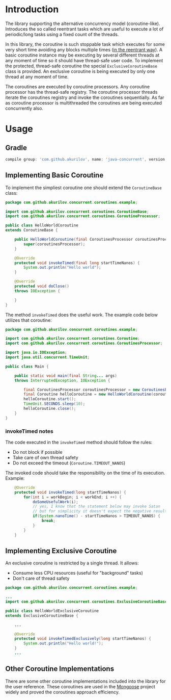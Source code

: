# Introduction

The library supporting the alternative concurrency model
(coroutine-like). Introduces the so called reentrant tasks which are
useful to execute a lot of periodic/long tasks using a fixed count of
the threads.

In this library, the coroutine is such stoppable task which executes
for some very short time avoiding any blocks multiple times
([in the reentrant way](https://en.wikipedia.org/wiki/Microthread)).
A basic coroutine instance may be executing by several different threads
at any moment of time so it should have thread-safe user code. To
implement the protected, thread-safe coroutine the special
`ExclusiveCoroutineBase` class is provided. An exclusive coroutine is
being executed by only one thread at any moment of time.

The coroutines are executed by coroutine processors. Any coroutine
processor has the thread-safe registry. The coroutine processor threads
iterate the coroutines registry and invoke the coroutines sequentially.
As far as coroutine processor is multithreaded the coroutines are being
executed concurrently also.

# Usage

## Gradle

```groovy
compile group: 'com.github.akurilov', name: 'java-concurrent', version: '1.1.4'
```

## Implementing Basic Coroutine

To implement the simpliest coroutine one should extend the
`CoroutineBase` class:

```java
package com.github.akurilov.concurrent.coroutines.example;

import com.github.akurilov.concurrent.coroutines.CoroutineBase;
import com.github.akurilov.concurrent.coroutines.CoroutineProcessor;

public class HelloWorldCoroutine
extends CoroutineBase {

    public HelloWorldCoroutine(final CoroutinesProcessor coroutinesProcessor) {
        super(coroutinesProcessor);
    }

    @Override
    protected void invokeTimed(final long startTimeNanos) {
        System.out.println("Hello world");
    }

    @Override
    protected void doClose()
    throws IOException {

    }
}
```

The method `invokeTimed` does the useful work. The example code below
utilizes that coroutine:

```java
package com.github.akurilov.concurrent.coroutines.example;

import com.github.akurilov.concurrent.coroutines.Coroutine;
import com.github.akurilov.concurrent.coroutines.CoroutinesProcessor;

import java.io.IOException;
import java.util.concurrent.TimeUnit;

public class Main {

    public static void main(final String... args)
    throws InterruptedException, IOException {

        final CoroutinesProcessor coroutinesProcessor = new CoroutinesProcessor();
        final Coroutine helloCoroutine = new HelloWorldCoroutine(coroutinesProcessor);
        helloCoroutine.start();
        TimeUnit.SECONDS.sleep(10);
        helloCoroutine.close();
    }
}
```

### invokeTimed notes

The code executed in the `invokeTimed` method should follow the rules:
* Do not block if possible
* Take care of own thread safety
* Do not exceed the timeout (`Coroutine.TIMEOUT_NANOS`)

The invoked code should take the responsibility on the time of its
execution. Example:

```java
    @Override
    protected void invokeTimed(long startTimeNanos) {
        for(int i = workBegin; i < workEnd; i ++) {
            doSomeUsefulWork(i);
            // yes, I know that the statement below may invoke Satan
            // but for simplicity it doesn't expect the negative result
            if(System.nanoTime() - startTimeNanos > TIMEOUT_NANOS) {
                break;
            }
        }
    }
```

## Implementing Exclusive Coroutine

An exclusive coroutine is restricted by a single thread. It allows:
* Consume less CPU resources (useful for "background" tasks)
* Don't care of thread safety

```java
package com.github.akurilov.concurrent.coroutines.example;

...
import com.github.akurilov.concurrent.coroutines.ExclusiveCoroutineBase;

public class HelloWorldExclusiveCoroutine
extends ExclusiveCoroutineBase {

    ...

    @Override
    protected void invokeTimedExclusively(long startTimeNanos) {
        System.out.println("Hello world!");
    }
    ...
```

## Other Coroutine Implementations

There are some other coroutine implementations included into the library
 for the user reference. These coroutines are used in the
[Mongoose](https://github.com/emc-mongoose/mongoose-base) project widely
and proved the coroutines approach efficiency.
